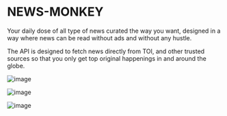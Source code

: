 # NEWS-MONKEY 

Your daily dose of all type of news curated the way you want, designed in a way where news can be read without ads and without any hustle.

The API is designed to fetch news directly from TOI, and other trusted sources so that you only get top original happenings in and around the globe.

![image](https://github.com/Pranjal003/News-App/assets/92199952/3717d6ff-665b-4fe4-85f2-78ed4d25659e)

![image](https://github.com/Pranjal003/News-App/assets/92199952/f90a7990-a662-4b7a-9b4c-41f9e6657859)

![image](https://github.com/Pranjal003/News-App/assets/92199952/752260fb-dc58-454c-9c21-ef1b61663017)

